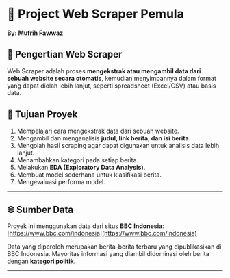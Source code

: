 # 📌 Project Web Scraper Pemula

**By: Mufrih Fawwaz**

## 📝 Pengertian Web Scraper

Web Scraper adalah proses **mengekstrak atau mengambil data dari sebuah website secara otomatis**, kemudian menyimpannya dalam format yang dapat diolah lebih lanjut, seperti spreadsheet (Excel/CSV) atau basis data.

## 🎯 Tujuan Proyek

1. Mempelajari cara mengekstrak data dari sebuah website.
2. Mengambil dan menganalisis **judul, link berita, dan isi berita**.
3. Mengolah hasil scraping agar dapat digunakan untuk analisis data lebih lanjut.
4. Menambahkan kategori pada setiap berita.
5. Melakukan **EDA (Exploratory Data Analysis)**.
6. Membuat model sederhana untuk klasifikasi berita.
7. Mengevaluasi performa model.

---

## 🌐 Sumber Data

Proyek ini menggunakan data dari situs **BBC Indonesia**: [https://www.bbc.com/indonesia](https://www.bbc.com/indonesia)

Data yang diperoleh merupakan berita-berita terbaru yang dipublikasikan di BBC Indonesia. Mayoritas informasi yang diambil didominasi oleh berita dengan **kategori politik**.

---

